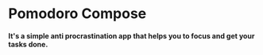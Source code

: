 <h1>Pomodoro Compose</h1>
<h4>It's a simple anti procrastination app that helps you to focus and get your tasks done.</h4>
